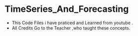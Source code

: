 # TimeSeries_And_Forecasting
- This Code Files i have praticed and Learned from youtube .
- All Credits Go to the Teacher ,who taught these concepts.

